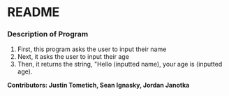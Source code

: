 # README
   
### Description of Program
    
1. First, this program asks the user to input their name
2. Next, it asks the user to input their age
3. Then, it returns the string, \"Hello (inputted name), your age is (inputted age).

**Contributors: Justin Tometich, Sean Ignasky, Jordan Janotka**

